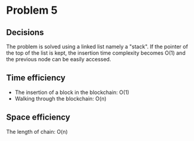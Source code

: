 # Problem 5
## Decisions
The problem is solved using a linked list namely a "stack". If the pointer of the top of the list is kept, the insertion time complexity becomes O(1) and the previous node can be easily accessed. 
## Time efficiency
- The insertion of a block in the blockchain: O(1)
- Walking through the blockchain: O(n)
## Space efficiency
The length of chain: O(n)
